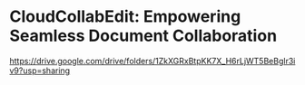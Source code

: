 # CloudCollabEdit: Empowering Seamless Document Collaboration

https://drive.google.com/drive/folders/1ZkXGRxBtpKK7X_H6rLjWT5BeBglr3iv9?usp=sharing

